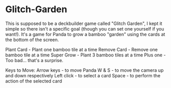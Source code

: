 # Glitch-Garden
This is supposed to be a deckbuilder game called "Glitch Garden", I kept it simple so there isn't a specific goal (though you can set one yourself if you want!). It's a game for Panda to grow a bamboo "garden" using the cards at the bottom of the screen.

Plant Card - Plant one bamboo tile at a time
Remove Card - Remove one bamboo tile at a time
Super Grow - Plant 3 bamboo tiles at a time
Plus one - Too bad... that's a surprise.

Keys to Move:
Arrow keys - to move Panda
W & S - to move the camera up and down respectively
Left click - to select a card
Space - to perform the action of the selected card
